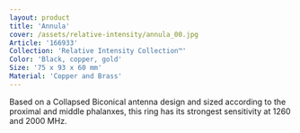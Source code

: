 ```yaml
---
layout: product
title: 'Annula'
cover: /assets/relative-intensity/annula_00.jpg
Article: '166933'
Collection: 'Relative Intensity Collection™'
Color: 'Black, copper, gold'
Size: '75 x 93 x 60 mm'
Material: 'Copper and Brass'
---
```

Based on a Collapsed Biconical antenna design and sized according to the proximal and middle phalanxes, this ring has its strongest sensitivity at 1260 and 2000 MHz.
